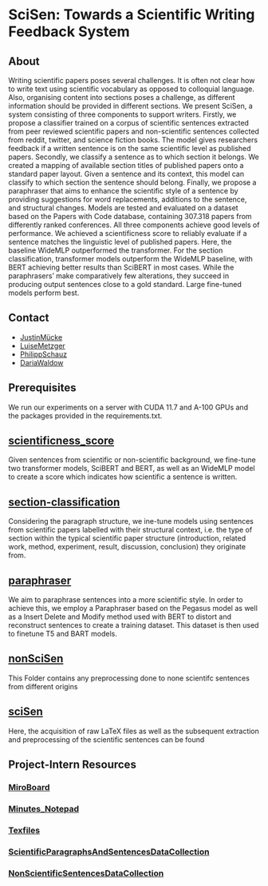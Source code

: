 # SciSen: Towards a Scientific Writing Feedback System

## About

Writing scientific papers poses several challenges. It is often not clear how to write text using scientific vocabulary as opposed to
colloquial language. Also, organising content into sections poses a challenge, as different information should be provided in different sections. We present SciSen, a system consisting of three components to support writers. Firstly, we propose a classifier trained on a corpus of scientific sentences extracted from peer reviewed scientific papers and non-scientific sentences collected from reddit, twitter, and science fiction books. The model gives researchers feedback if a written sentence is on the same scientific level as published papers. Secondly, we classify a sentence as to which section it belongs. We created a mapping of available section titles of published papers onto a standard paper layout. Given a sentence and its context, this model can classify to which section the sentence should belong. Finally, we propose a paraphraser that aims to enhance the scientific style of a sentence by providing suggestions for word replacements, additions to the sentence, and structural changes. Models are tested and evaluated on a dataset based on the Papers with Code database, containing 307.318 papers from differently ranked conferences. All three components achieve good levels of performance. We achieved a scientificness score to reliably evaluate if a sentence matches the linguistic level of published papers. Here, the baseline WideMLP outperformed the transformer. For the section classification, transformer models outperform the WideMLP baseline, with BERT achieving better results than SciBERT in most cases. While the paraphrasers’ make comparatively few alterations, they succeed in producing output sentences close to a gold standard. Large fine-tuned models perform best.


## Contact
 * [JustinMücke](mailto:justin.muecke@uni-ulm.de)
 * [LuiseMetzger](mailto:luise.metzger@uni-ulm.de)
 * [PhilippSchauz](mailto:philipp.schauz@uni-ulm.de)
 * [DariaWaldow](mailto:dario.waldow@uni-ulm.de)

## Prerequisites
We run our experiments on a server with CUDA 11.7 and A-100 GPUs and the packages provided in the requirements.txt. 

## [scientificness_score](/scientificness_score)

Given sentences from scientific or non-scientific background, we fine-tune two transformer models, SciBERT and BERT, as
well as an WideMLP model to create a score which indicates how
scientific a sentence is written.

##  [section-classification](/section-classification)

Considering the paragraph structure, we ine-tune models using sentences from scientific papers labelled with their structural context, i.e. the type of section within the typical scientific paper structure (introduction, related work, method, experiment, result, discussion, conclusion) they originate from. 

## [paraphraser](/paraphraser)
We aim to paraphrase sentences into a more scientific style. In order to achieve this, we employ a Paraphraser based on the Pegasus model as well as a Insert Delete and Modify method used with BERT to distort and reconstruct sentences to create a training dataset.
This dataset is then used to finetune T5 and BART models.


## [nonSciSen](/nonSciSen)

This Folder contains any preprocessing done to none scientifc sentences from different origins

## [sciSen](/sciSen)

Here, the acquisition of raw LaTeX files as well as the subsequent extraction and preprocessing of the scientific sentences can be found 


## Project-Intern Resources

### [MiroBoard](https://miro.com/app/board/uXjVPPtYGO8=/)
### [Minutes_Notepad](https://newpad.stuve.uni-ulm.de/yPRbaLXbS6CtXm5df7_j5w#)
### [Texfiles](https://cloudstore.uni-ulm.de/s/DJyRaGWpczwMq2k)
### [ScientificParagraphsAndSentencesDataCollection](https://cloudstore.uni-ulm.de/s/LHat94HqyEt856b)
### [NonScientificSentencesDataCollection](https://cloudstore.uni-ulm.de/s/YYqcpYqWQ5o8QYq)


